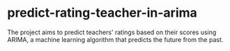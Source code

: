 # predict-rating-teacher-in-arima
The project aims to predict teachers' ratings based on their scores using ARIMA, a machine learning algorithm that predicts the future from the past. 
